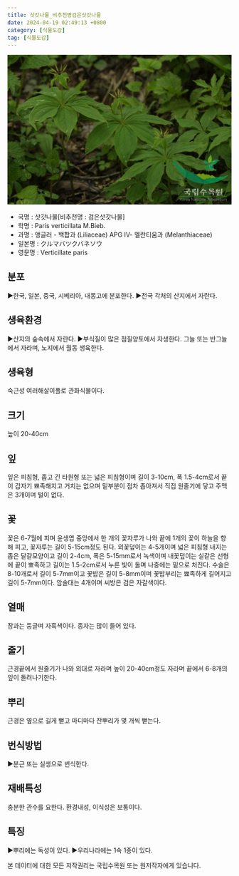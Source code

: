 ```yaml
---
title: 삿갓나물_비추천명검은삿갓나물
date: 2024-04-19 02:49:13 +0800
category: [식물도감]
tag: [식물도감]
---
```




![삿갓나물[비추천명 : 검은삿갓나물]](/assets/img/fileUpload/plants/basic/Liliaceae/Paris/15162/1_th2.JPG)
- 국명 : 삿갓나물[비추천명 : 검은삿갓나물]
- 학명 : Paris verticillata M.Bieb.
- 과명 : 앵글러 - 백합과 (Liliaceae) APG Ⅳ- 멜란티움과 (Melanthiaceae)
- 일본명 : クルマバツクバネソウ
- 영문명 : Verticillate paris


## 분포
▶한국, 일본, 중국, 시베리아, 내몽고에 분포한다.
▶전국 각처의 산지에서 자란다.
## 생육환경
▶산지의 숲속에서 자란다. 
▶부식질이 많은 점질양토에서 자생한다. 그늘 또는 반그늘에서 자라며, 노지에서 월동 생육한다.
## 생육형
숙근성 여러해살이풀로 관화식물이다.
## 크기
높이 20-40cm
## 잎
잎은 피침형, 좁고 긴 타원형 또는 넓은 피침형이며 길이 3-10cm, 폭 1.5-4cm로서 끝이 갑자기 뾰족해지고 거치는 없으며 밑부분이 점차 좁아져서 직접 원줄기에 닿고 주맥은 3개이며 털이 없다.
## 꽃
꽃은 6-7월에 피며 윤생엽 중앙에서 한 개의 꽃자루가 나와 끝에 1개의 꽃이 하늘을 향해 피고, 꽃자루는 길이 5-15cm정도 된다. 외꽃덮이는 4-5개이며 넓은 피침형 내지는 좁은 달걀모양이고 길이 2-4cm, 폭은 5-15mm로서 녹색이며 내꽃덮이는 실같은 선형에 끝이 뾰족하고 길이는 1.5-2cm로서 누른 빛이 돌며 나중에는 밑으로 처진다. 수술은 8-10개로서 길이 5-7mm이고 꽃밥은 길이 5-8mm이며 꽃밥부리는 뾰족하게 길어지고 길이 5-7mm이다. 암술대는 4개이며 씨방은 검은 자갈색이다.
## 열매
장과는 둥글며 자흑색이다. 종자는 많이 들어 있다.
## 줄기
근경끝에서 원줄기가 나와 외대로 자라며 높이 20-40cm정도 자라며 끝에서 6-8개의 잎이 돌려나기한다.
## 뿌리
근경은 옆으로 길게 뻗고 마디마다 잔뿌리가 몇 개씩 뻗는다.
## 번식방법
▶분근 또는 실생으로 번식한다.
## 재배특성
충분한 관수를 요한다. 환경내성, 이식성은 보통이다.
## 특징
▶뿌리에는 독성이 있다. 
▶우리나라에는 1속 1종이 있다.






본 데이터에 대한 모든 저작권리는 국립수목원 또는 원저작자에게 있습니다.
